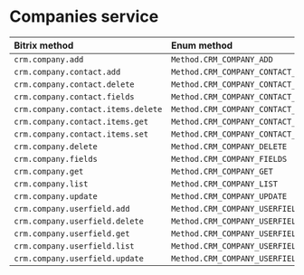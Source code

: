 
# Companies service


| Bitrix method                      | Enum method                               | API  |
| :--------------------------------- | :---------------------------------------- | :--- |
| `crm.company.add`                  | `Method.CRM_COMPANY_ADD`                  |      |
| `crm.company.contact.add`          | `Method.CRM_COMPANY_CONTACT_ADD`          |      |
| `crm.company.contact.delete`       | `Method.CRM_COMPANY_CONTACT_DELETE`       |      |
| `crm.company.contact.fields`       | `Method.CRM_COMPANY_CONTACT_FIELDS`       |      |
| `crm.company.contact.items.delete` | `Method.CRM_COMPANY_CONTACT_ITEMS_DELETE` |      |
| `crm.company.contact.items.get`    | `Method.CRM_COMPANY_CONTACT_ITEMS_GET`    |      |
| `crm.company.contact.items.set`    | `Method.CRM_COMPANY_CONTACT_ITEMS_SET`    |      |
| `crm.company.delete`               | `Method.CRM_COMPANY_DELETE`               |      |
| `crm.company.fields`               | `Method.CRM_COMPANY_FIELDS`               |      |
| `crm.company.get`                  | `Method.CRM_COMPANY_GET`                  |      |
| `crm.company.list`                 | `Method.CRM_COMPANY_LIST`                 |      |
| `crm.company.update`               | `Method.CRM_COMPANY_UPDATE`               |      |
| `crm.company.userfield.add`        | `Method.CRM_COMPANY_USERFIELD_ADD`        |      |
| `crm.company.userfield.delete`     | `Method.CRM_COMPANY_USERFIELD_DELETE`     |      |
| `crm.company.userfield.get`        | `Method.CRM_COMPANY_USERFIELD_GET`        |      |
| `crm.company.userfield.list`       | `Method.CRM_COMPANY_USERFIELD_LIST`       |      |
| `crm.company.userfield.update`     | `Method.CRM_COMPANY_USERFIELD_UPDATE`     |      |